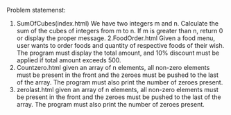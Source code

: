 Problem statemenst:
1. SumOfCubes(index.html)
We have two integers m and n. Calculate the sum of the cubes of integers from m to n. If m is greater than n, return 0 or display the proper message. 
2.FoodOrder.html
Given a food menu, user wants to order foods and quantity of respective foods of their wish. The program must display the total amount, and 10% discount must be applied if total amount exceeds 500.
3. Countzero.html
given an array of n elements, all non-zero elements must be present in the front and the zeroes must be pushed to the last of the array. The program must also print the number of zeroes present.
4. zerolast.html
given an array of n elements, all non-zero elements must be present in the front and the zeroes must be pushed to the last of the array. The program must also print the number of zeroes present.
